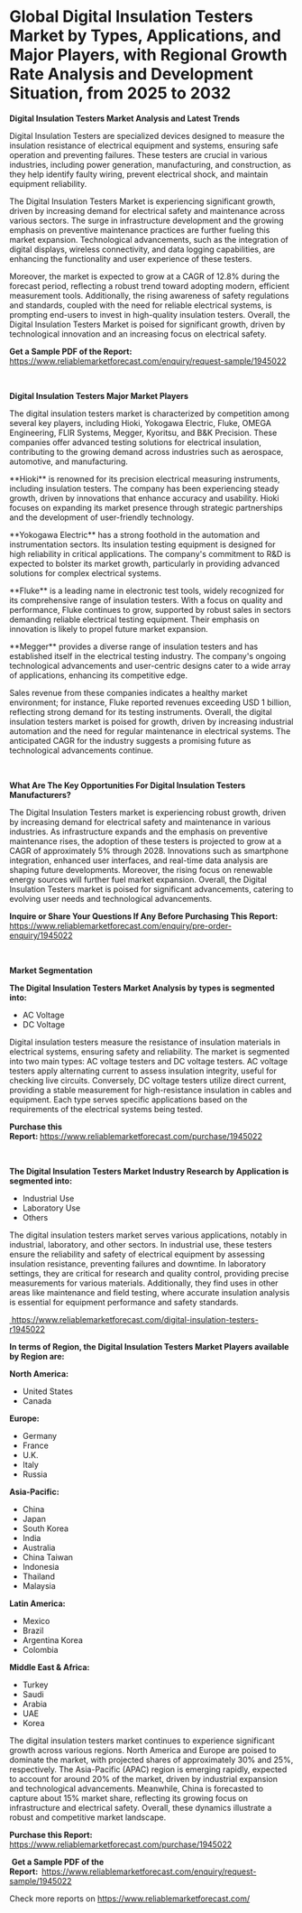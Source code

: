<p><h1>Global Digital Insulation Testers Market by Types, Applications, and Major Players, with Regional Growth Rate Analysis and Development Situation, from 2025 to 2032</h1></p><p><strong>Digital Insulation Testers Market Analysis and Latest Trends</strong></p>
<p><p>Digital Insulation Testers are specialized devices designed to measure the insulation resistance of electrical equipment and systems, ensuring safe operation and preventing failures. These testers are crucial in various industries, including power generation, manufacturing, and construction, as they help identify faulty wiring, prevent electrical shock, and maintain equipment reliability.</p><p>The Digital Insulation Testers Market is experiencing significant growth, driven by increasing demand for electrical safety and maintenance across various sectors. The surge in infrastructure development and the growing emphasis on preventive maintenance practices are further fueling this market expansion. Technological advancements, such as the integration of digital displays, wireless connectivity, and data logging capabilities, are enhancing the functionality and user experience of these testers.</p><p>Moreover, the market is expected to grow at a CAGR of 12.8% during the forecast period, reflecting a robust trend toward adopting modern, efficient measurement tools. Additionally, the rising awareness of safety regulations and standards, coupled with the need for reliable electrical systems, is prompting end-users to invest in high-quality insulation testers. Overall, the Digital Insulation Testers Market is poised for significant growth, driven by technological innovation and an increasing focus on electrical safety.</p></p>
<p><strong>Get a Sample PDF of the Report:&nbsp;</strong> <a href="https://www.reliablemarketforecast.com/enquiry/request-sample/1945022?utm_campaign=3310&utm_medium=2&utm_source=Github&utm_content=ia&utm_term=10042025&utm_id=digital-insulation-testers">https://www.reliablemarketforecast.com/enquiry/request-sample/1945022</a></p>
<p>&nbsp;</p>
<p><strong>Digital Insulation Testers Major Market Players</strong></p>
<p><p>The digital insulation testers market is characterized by competition among several key players, including Hioki, Yokogawa Electric, Fluke, OMEGA Engineering, FLIR Systems, Megger, Kyoritsu, and B&K Precision. These companies offer advanced testing solutions for electrical insulation, contributing to the growing demand across industries such as aerospace, automotive, and manufacturing.</p><p>**Hioki** is renowned for its precision electrical measuring instruments, including insulation testers. The company has been experiencing steady growth, driven by innovations that enhance accuracy and usability. Hioki focuses on expanding its market presence through strategic partnerships and the development of user-friendly technology.</p><p>**Yokogawa Electric** has a strong foothold in the automation and instrumentation sectors. Its insulation testing equipment is designed for high reliability in critical applications. The company's commitment to R&D is expected to bolster its market growth, particularly in providing advanced solutions for complex electrical systems.</p><p>**Fluke** is a leading name in electronic test tools, widely recognized for its comprehensive range of insulation testers. With a focus on quality and performance, Fluke continues to grow, supported by robust sales in sectors demanding reliable electrical testing equipment. Their emphasis on innovation is likely to propel future market expansion.</p><p>**Megger** provides a diverse range of insulation testers and has established itself in the electrical testing industry. The company's ongoing technological advancements and user-centric designs cater to a wide array of applications, enhancing its competitive edge.</p><p>Sales revenue from these companies indicates a healthy market environment; for instance, Fluke reported revenues exceeding USD 1 billion, reflecting strong demand for its testing instruments. Overall, the digital insulation testers market is poised for growth, driven by increasing industrial automation and the need for regular maintenance in electrical systems. The anticipated CAGR for the industry suggests a promising future as technological advancements continue.</p></p>
<p>&nbsp;</p>
<p><strong>What Are The Key Opportunities For Digital Insulation Testers Manufacturers?</strong></p>
<p><p>The Digital Insulation Testers market is experiencing robust growth, driven by increasing demand for electrical safety and maintenance in various industries. As infrastructure expands and the emphasis on preventive maintenance rises, the adoption of these testers is projected to grow at a CAGR of approximately 5% through 2028. Innovations such as smartphone integration, enhanced user interfaces, and real-time data analysis are shaping future developments. Moreover, the rising focus on renewable energy sources will further fuel market expansion. Overall, the Digital Insulation Testers market is poised for significant advancements, catering to evolving user needs and technological advancements.</p></p>
<p><strong>Inquire or Share Your Questions If Any Before Purchasing This Report:</strong> <a href="https://www.reliablemarketforecast.com/enquiry/pre-order-enquiry/1945022?utm_campaign=3310&utm_medium=2&utm_source=Github&utm_content=ia&utm_term=10042025&utm_id=digital-insulation-testers">https://www.reliablemarketforecast.com/enquiry/pre-order-enquiry/1945022</a></p>
<p>&nbsp;</p>
<p><strong>Market Segmentation</strong></p>
<p><strong>The Digital Insulation Testers Market Analysis by types is segmented into:</strong></p>
<p><ul><li>AC Voltage</li><li>DC Voltage</li></ul></p>
<p><p>Digital insulation testers measure the resistance of insulation materials in electrical systems, ensuring safety and reliability. The market is segmented into two main types: AC voltage testers and DC voltage testers. AC voltage testers apply alternating current to assess insulation integrity, useful for checking live circuits. Conversely, DC voltage testers utilize direct current, providing a stable measurement for high-resistance insulation in cables and equipment. Each type serves specific applications based on the requirements of the electrical systems being tested.</p></p>
<p><strong>Purchase this Report:&nbsp;</strong><a href="https://www.reliablemarketforecast.com/purchase/1945022?utm_campaign=3310&utm_medium=2&utm_source=Github&utm_content=ia&utm_term=10042025&utm_id=digital-insulation-testers">https://www.reliablemarketforecast.com/purchase/1945022</a></p>
<p>&nbsp;</p>
<p><strong>The Digital Insulation Testers Market Industry Research by Application is segmented into:</strong></p>
<p><ul><li>Industrial Use</li><li>Laboratory Use</li><li>Others</li></ul></p>
<p><p>The digital insulation testers market serves various applications, notably in industrial, laboratory, and other sectors. In industrial use, these testers ensure the reliability and safety of electrical equipment by assessing insulation resistance, preventing failures and downtime. In laboratory settings, they are critical for research and quality control, providing precise measurements for various materials. Additionally, they find uses in other areas like maintenance and field testing, where accurate insulation analysis is essential for equipment performance and safety standards.</p></p>
<p><a href="https://www.reliablemarketforecast.com/digital-insulation-testers-r1945022?utm_campaign=3310&utm_medium=2&utm_source=Github&utm_content=ia&utm_term=10042025&utm_id=digital-insulation-testers">&nbsp;https://www.reliablemarketforecast.com/digital-insulation-testers-r1945022</a></p>
<p><strong>In terms of Region, the Digital Insulation Testers Market Players available by Region are:</strong></p>
<p>
    <p> <strong> North America: </strong>
        <ul>
            <li>United States</li>
            <li>Canada</li>
        </ul>
        </p> 
    <p> <strong> Europe: </strong>
        <ul>
            <li>Germany</li>
            <li>France</li>
            <li>U.K.</li>
            <li>Italy</li>
            <li>Russia</li>
        </ul>
        </p> 
    <p> <strong> Asia-Pacific: </strong>
        <ul>
            <li>China</li>
            <li>Japan</li>
            <li>South Korea</li>
            <li>India</li>
            <li>Australia</li>
            <li>China Taiwan</li>
            <li>Indonesia</li>
            <li>Thailand</li>
            <li>Malaysia</li>
        </ul>
        </p> 
    <p> <strong> Latin America: </strong>
        <ul>
            <li>Mexico</li>
            <li>Brazil</li>
            <li>Argentina Korea</li>
            <li>Colombia</li>
        </ul>
        </p> 
    <p> <strong> Middle East & Africa: </strong>
        <ul>
            <li>Turkey</li>
            <li>Saudi</li>
            <li>Arabia</li>
            <li>UAE</li>
            <li>Korea</li>
        </ul>
    </p>
    </p>
<p><p>The digital insulation testers market continues to experience significant growth across various regions. North America and Europe are poised to dominate the market, with projected shares of approximately 30% and 25%, respectively. The Asia-Pacific (APAC) region is emerging rapidly, expected to account for around 20% of the market, driven by industrial expansion and technological advancements. Meanwhile, China is forecasted to capture about 15% market share, reflecting its growing focus on infrastructure and electrical safety. Overall, these dynamics illustrate a robust and competitive market landscape.</p></p>
<p><strong>Purchase this Report: </strong><a href="https://www.reliablemarketforecast.com/purchase/1945022?utm_campaign=3310&utm_medium=2&utm_source=Github&utm_content=ia&utm_term=10042025&utm_id=digital-insulation-testers">https://www.reliablemarketforecast.com/purchase/1945022</a></p>
<p>&nbsp;<strong>Get a Sample PDF of the Report:&nbsp;&nbsp;</strong><a href="https://www.reliablemarketforecast.com/enquiry/request-sample/1945022?utm_campaign=3310&utm_medium=2&utm_source=Github&utm_content=ia&utm_term=10042025&utm_id=digital-insulation-testers">https://www.reliablemarketforecast.com/enquiry/request-sample/1945022</a></p>
<p><strong></strong></p>
<p>Check more reports on <a href="https://www.reliablemarketforecast.com/?utm_campaign=3310&utm_medium=2&utm_source=Github&utm_content=ia&utm_term=10042025&utm_id=digital-insulation-testers">https://www.reliablemarketforecast.com/</a></p>